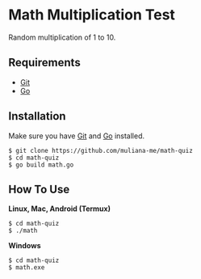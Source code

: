 # Math Multiplication Test
Random multiplication of 1 to 10.

## Requirements
* [Git](https://git-scm.com/downloads)
* [Go](https://go.dev/dl/)

## Installation
Make sure you have [Git](https://git-scm.com/downloads) and [Go](https://go.dev/dl/) installed.
```
$ git clone https://github.com/muliana-me/math-quiz
$ cd math-quiz
$ go build math.go
```

## How To Use
**Linux, Mac, Android (Termux)**
```
$ cd math-quiz
$ ./math
```
**Windows**
```
$ cd math-quiz
$ math.exe
```
